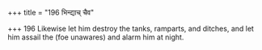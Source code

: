 +++
title = "196 भिन्द्याच् चैव"

+++
196	Likewise let him destroy the tanks, ramparts, and ditches, and let him assail the (foe unawares) and alarm him at night.